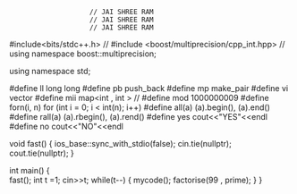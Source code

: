                         // JAI SHREE RAM 
                        // JAI SHREE RAM 
                        // JAI SHREE RAM 


#include<bits/stdc++.h>
// #include <boost/multiprecision/cpp_int.hpp>
// using namespace boost::multiprecision;

using namespace std;

#define ll          long long 
#define pb          push_back
#define mp          make_pair
#define vi          vector<int>
#define mii         map<int , int >
// #define mod         1000000009
#define forn(i, n)  for (int i = 0; i < int(n); i++)
#define all(a)      (a).begin(), (a).end()
#define rall(a)     (a).rbegin(), (a).rend()
#define yes         cout<<"YES"<<endl
#define no          cout<<"NO"<<endl
 

 
 
 void fast()
 {
    ios_base::sync_with_stdio(false);
    cin.tie(nullptr);
    cout.tie(nullptr);
 }
 

int main()
{   
  fast();
  int t =1;
  cin>>t;
  while(t--)
  {
      mycode();
      factorise(99 , prime);
  }
}
